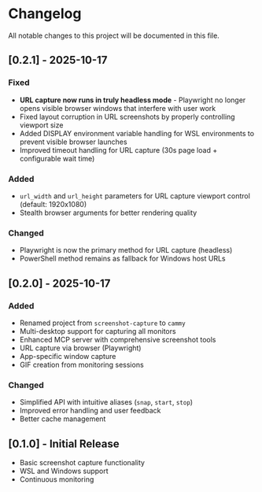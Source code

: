 # Changelog

All notable changes to this project will be documented in this file.

## [0.2.1] - 2025-10-17

### Fixed
- **URL capture now runs in truly headless mode** - Playwright no longer opens visible browser windows that interfere with user work
- Fixed layout corruption in URL screenshots by properly controlling viewport size
- Added DISPLAY environment variable handling for WSL environments to prevent visible browser launches
- Improved timeout handling for URL capture (30s page load + configurable wait time)

### Added
- `url_width` and `url_height` parameters for URL capture viewport control (default: 1920x1080)
- Stealth browser arguments for better rendering quality

### Changed
- Playwright is now the primary method for URL capture (headless)
- PowerShell method remains as fallback for Windows host URLs

## [0.2.0] - 2025-10-17

### Added
- Renamed project from `screenshot-capture` to `cammy`
- Multi-desktop support for capturing all monitors
- Enhanced MCP server with comprehensive screenshot tools
- URL capture via browser (Playwright)
- App-specific window capture
- GIF creation from monitoring sessions

### Changed
- Simplified API with intuitive aliases (`snap`, `start`, `stop`)
- Improved error handling and user feedback
- Better cache management

## [0.1.0] - Initial Release

- Basic screenshot capture functionality
- WSL and Windows support
- Continuous monitoring
